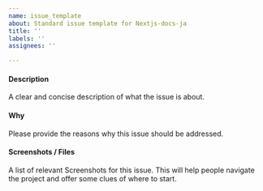 ```yaml
---
name: issue_template
about: Standard issue template for Nextjs-docs-ja
title: ''
labels: ''
assignees: ''

---
```


#### Description

A clear and concise description of what the issue is about.

#### Why

Please provide the reasons why this issue should be addressed.

#### Screenshots / Files

A list of relevant Screenshots for this issue. This will help people navigate the project and offer some clues of where to start.
